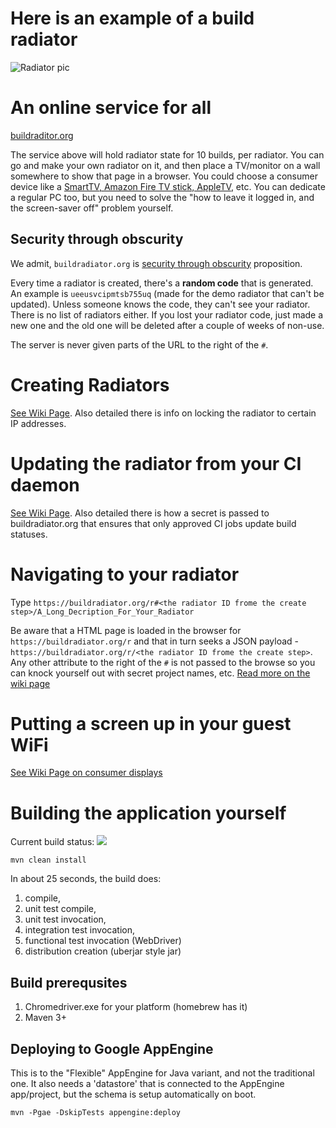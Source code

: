 # Here is an example of a build radiator

![Radiator pic](https://cloud.githubusercontent.com/assets/82182/26152799/8c69e2f0-3ad6-11e7-8294-62196ebad748.png)

# An online service for all

[buildraditor.org](https://buildraditor.org)

The service above will hold radiator state for 10 builds, per radiator. You can go and make your own radiator on
it, and then place a TV/monitor on a wall somewhere to show that page in a browser. You could choose a consumer device like a
[SmartTV, Amazon Fire TV stick, AppleTV](//github.com/BuildRadiator/BuildRadiator/wiki/Consumer-Displays), etc. You can dedicate a 
regular PC too, but you need to solve the "how to leave it logged in, and the screen-saver off" problem yourself.

## Security through obscurity

We admit, `buildradiator.org` is [security through obscurity](https://en.wikipedia.org/wiki/Security_through_obscurity) proposition.

Every time a radiator is created, there's a **random code** that is generated. An example is `ueeusvcipmtsb755uq` (made for the 
demo radiator that can't be updated). Unless someone knows the code, they can't see your radiator. There is no list of radiators
either. If you lost your radiator code, just made a new one and the old one will be deleted after a couple of weeks of non-use.

The server is never given parts of the URL to the right of the `#`.

# Creating Radiators

[See Wiki Page](//github.com/BuildRadiator/BuildRadiator/wiki/Creating-a-radiator). Also detailed there is info on
locking the radiator to certain IP addresses.

# Updating the radiator from your CI daemon
 
[See Wiki Page](//github.com/BuildRadiator/BuildRadiator/wiki/Updating-build-step-changes-from-CI). Also detailed
there is how a secret is passed to buildradiator.org that ensures that only approved CI jobs update build statuses. 

# Navigating to your radiator

Type `https://buildradiator.org/r#<the radiator ID frome the create step>/A_Long_Decription_For_Your_Radiator`

Be aware that a HTML page is loaded in the browser for `https://buildradiator.org/r` and that in turn 
seeks a JSON payload -  `https://buildradiator.org/r/<the radiator ID frome the create step>`. Any other attribute
to the right of the `#` is not passed to the browse so you can 
knock yourself out with secret project names, etc. 
[Read more on the wiki page](https://github.com/BuildRadiator/BuildRadiator/wiki/Setting-the-title-and-expanding-step-codes-in-the-UI)

# Putting a screen up in your guest WiFi

[See Wiki Page on consumer displays](//github.com/BuildRadiator/BuildRadiator/wiki/Consumer-Displays)

# Building the application yourself

Current build status: ![](https://circleci.com/gh/BuildRadiator/BuildRadiator.png?style=shield&circle-token=64772cdbf7a8b6c2c6bbfb6a8f52802e0b662a24)

```
mvn clean install
```

In about 25 seconds, the build does: 

1. compile, 
2. unit test compile, 
3. unit test invocation, 
4. integration test invocation, 
5. functional test invocation (WebDriver)
6. distribution creation (uberjar style jar)

## Build prerequsites

1. Chromedriver.exe for your platform (homebrew has it)
2. Maven 3+

## Deploying to Google AppEngine

This is to the "Flexible" AppEngine for Java variant, and not the traditional one. 
It also needs a 'datastore' that is connected to the AppEngine app/project, but the schema is setup automatically on boot.

```
mvn -Pgae -DskipTests appengine:deploy
```